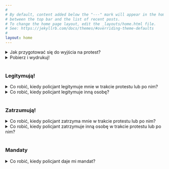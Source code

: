 ```yaml
---
#
# By default, content added below the "---" mark will appear in the home page
# between the top bar and the list of recent posts.
# To change the home page layout, edit the _layouts/home.html file.
# See: https://jekyllrb.com/docs/themes/#overriding-theme-defaults
#
layout: home
---
```


<details>
  <summary>Jak przygotować się do wyjścia na protest?</summary>
<br>
Przygotowując się do wyjścia na protest:
<ul>
<li>Spróbuj umówić się ze znajomymi osobami – nie idź sama/sam. </li>
<li>Jeśli idziesz sama/sam, spróbuj poznać kogoś ze swoich współspacerujących, stwórzcie grupę wsparcia na miejscu.  </li>
<li>Zapisz na ręce lub nodze flamastrem numer do centrum pomocy prawnej w twoim mieście lub wsi. Jeśli w twojej miejscowości nie ma centrum pomocy prawnej dedykowanego spacerującym, spróbuj znaleźć dowolną ogólnopolską lub lokalną infolinię pomocy prawnej w sprawach zatrzymań lub numer do lokalnego prawnika.</li>
<li>Na drugiej ręce zapisz numer to osoby bliskiej, do której możesz zadzwonić np. w razie zatrzymania.</li>
<li>Poinformuj bliskich, że idziesz na protest i o której planujesz z niego wrócić. Ustalcie zasady bezpieczeństwa. Przykładowo: wysyłasz do rodziny lub osoby bliskiej wiadomość co godzinę. W razie gdyby wiadomość nie przyszła przez 2 godziny, osoba bliska zawiadamia prawnika o prawdopodobnym zatrzymaniu.</li>
<li>Naładuj telefon. Jeśli możesz, weź ze sobą powerbank.</li>
<li>Jeśli przyjmujesz leki, zabierz ze sobą ich zapas na 36 godzin.</li>
</ul>
<br>

Dodatkowo:
<ul>
<li>Ubierz się ciepło, weź odzież wodoodporną, odpowiednią do pogody.</li>
<li>Pamiętaj o maseczkach, przyłbicach, rękawiczkach.</li>
<li>Weź okulary ochronne i rękawiczki na wypadek użycia gazu, chusteczki higieniczne lub gazę do przemywania oczu i twarzy.</li>
<li>Weź dużą butelkę wody oraz baton energetyczny lub inny alternatywny posiłek.</li>
</ul>
<br>

Przygotowanie psychiczne:
<ul>
<li>Nie bój się, ale przygotuj się na trudności.</li>
<li>Dokładnie przeczytaj ten poradnik. Wydrukuj formularze (najlepiej w kilku egzemplarzach).</li>
<li>Jeśli jest coś, czego szczególnie się obawiasz, porozmawiaj o tym ze znajomymi. Spróbuj przygotować się na sytuację, w której twoje obawy się sprawdzają.</li>
<li>Podczas spaceru zachowaj dystans, ale staraj się poznać osoby spacerujące z Tobą – szukaj wsparcia i bądź wsparciem dla innych.</li>
</ul>
<br>

Podczas spaceru:
<ul>
<li>Postaraj się wszystko dokumentować na filmie, niezależnie od tego czy coś się dzieje, czy nie.</li>
<li>Rób sobie i innym zdjęcia, na których dokumentujesz zachowanie dystansu, aby uniknąć groźby kary od sanepidu, o którą może zawnioskować policja.</li>
<li>Bądź w ciągłym kontakcie z rodziną, znajomymi i współspacerującymi.</li>
</ul>
<br>
</details> 

<details>
  <summary>Pobierz i wydrukuj!</summary>
  <br>
  <ul>
  	<li>Zapisz stronę z Poradnikiem do przeglądnia offline w swoim telefonie!<br>
  		(Skorzystaj z opcji zakładki w przeglądarce.)</li>
	<li>Pełna wersja poradnika w .pdf (stan na 13. 12. 2020 r.)</li>
	<li>Legitymują mnie! – postępowanie krok po kroku</li>
	<li>Zatrzymują mnie! – postępowanie krok po kroku</li>
  </ul>
  <br>
</details> 
<br>
<h3>Legitymują!</h3>
<details>
  <summary>Co robić, kiedy policjant legitymuje mnie w trakcie protestu lub po nim?</summary>
  <br>
<a href="">Pobierz i wydrukuj: Legitymują mnie! – postępowanie krok po kroku</a>
<br>
<br>
Zachowaj spokój, pozwól się wylegitymować i podążaj zgodnie z instrukcją w formularzu. Legitymowanie nie oznacza zatrzymania przez policję. Nie dyskutuj, nie stawiaj się, nie szarp, nie uciekaj. Przede wszystkim:
<ol>
	<li>Rozpocznij nagrywanie.</li>
	<li>Upewnij się, że policjant dopełnił swoich obowiązków wobec Ciebie.</li>
	<li>Pozwól się wylegitymować, okazując policjantowi dokument tożsamości.</li>
	<li>Jeśli zachowanie policjanta łamało przepisy prawa, w szczególności Zasady etyki zawodowej policjanta, złóż zażalenie do prokuratury na sposób przeprowadzenia legitymowania.</li>
</ol>

Uwaga!<br>
Legitymowanie służy tylko potwierdzeniu tożsamości osoby legitymowanej! <br>
Nie masz obowiązku udzielać policjantowi żadnych dodatkowych informacji, szczególnie takich które nie dotyczą autentyczności okazywanego dokumentu tożsamości. Nie musisz tłumaczyć, dlaczego jesteś w przestrzeni publicznej, czy uczestniczysz w spontanicznym proteście, ani dlaczego krzyczysz "Jebać PiS!".
<br><br>

<u>Rozpoczęcie nagrywania</u><br><br>

Jeśli możesz, rozpocznij nagrywanie sytuacji telefonem komórkowym, podając policjantowi następującą informację:<br><br>

<b>Informuję, że będę nagrywać niniejszą interwencję, w tym w szczególności uwieczniać na nagraniu Pana wizerunek, dane osobowe oraz wszelkie wykonywane czynności. Zgodnie z obowiązkiem informacyjnym RODO oświadczam, że celem przetwarzania Pana danych jest wykorzystanie zebranego materiału w postępowaniu sądowym w przypadku naruszenia przez Pana przepisów prawa, w tym Zasad etyki zawodowej policjanta, lub na potrzeby złożenia przeze mnie zażalenia do prokuratora na sposób przeprowadzenia legitymowania.</b><br><br>

Jeżeli policjant grozi Ci odpowiedzialnością karną lub cywilną za nagrywanie lub upublicznienie nagrania, możesz powiedzieć:<br><br>

<b>Oświadczam, że mam zamiar korzystać z nagrania w pełnym zakresie moich praw, w tym opublikować nagranie w przypadku gdy udokumentuję na nim naruszenie przez Pana przepisów prawa, co stanowi wyjątek od obowiązku uzyskania Pana zgody na publikację wizerunku oraz przetwarzanie danych osobowych. Wynika to z wyroku Trybunał Sprawiedliwości Unii Europejskiej z 14 lutego 2019 roku.<br>
Informuję także, że grożenie mi lub innym osobom odpowiedzialnością karną za rozpowszechnianie nagrania stanowi wprowadzanie obywateli w błąd co do treści obowiązującego prawa i oznacza łamanie przez Pana Zasad etyki zawodowej policjanta, w szczególności paragrafu 2, a przez Pana kolegów, paragrafu 24.</b>
<br><br>

<u>Obowiązki policjanta wobec osoby legitymowanej</u><br><br>

Podczas legitymowania, policjant ma obowiązek:<br>
<ol>
	<li>Podać swój stopień, imię i nazwisko w sposób umożliwiający odnotowanie tych danych.<br>
	Zapisz na kartce lub w telefonie wszystkie dane policjanta.<br>
	Dodatkowo, jeśli policjant jest nieumundurowany, musi poza podaniem stopnia, imienia i nazwiska okazać legitymację służbową.<br>
	Zażądaj od nieumundurowanego policjanta okazania umożliwienia Ci odnotowania wszystkich danych zawartych w legitymacji służbowej. Zapisz jej numer oraz wszystkie inne dane na kartce lub w telefonie.<br></li>
	<li>Podać podstawę prawną podjęcia czynności służbowej.<br>
		O ile nie nagrywasz sytuacji, zapisz podaną przez policjanta podstawę prawną do podjęcia wobec Ciebie czynności legitymowania.<br></li>
	<li>Podać przyczynę podjęcia wobec Ciebie czynności<br>
		Żądaj od policjanta wyjaśnienia, dlaczego Cię legitymuje.<br>
		Zapytaj policjanta, jakie ma wobec Ciebie podejrzenia bądź czy uważa Cię za świadka popełnienia wykroczenia lub przestępstwa, a jeśli tak, to jakiego. <br>
		Pamiętaj, policjant powinien podać Ci konkretny cel legitymowania, a nie przykładowo:<br>
		"z ciekawości"<br>
		"na wszelki wypadek",<br>
		"celem podjęcia interwencji wobec pani/pana"<br>
		"otrzymaliśmy zgłoszenie telefonicznie", etc.<br>
		O ile nie nagrywasz sytuacji, zapisz podaną przez policjanta przyczynę podjęcia wobec Ciebie czynności legitymowania.<br></li>
	<li>Podczas czynności legitymowania, policjant ma obowiązek przestrzegać prawa, w szczególności Zasad etyki zawodowej policjanta.<br></li>
	<li>Po zakończeniu legitymowania, policjant ma obowiązek poinformować Cię o prawie do złożenia zażalenia do właściwego miejscowo prokuratora na sposób przeprowadzenia czynności.<br></li>
</ol>
<br><br>
</details> 
<details>
  <summary>Co robić, kiedy policjant legitymuje inną osobę?</summary>
  <br>
  Aby upewnić się, że legitymowanie innej osoby jest prowadzone zgodnie z przepisami prawa, możesz nagrywać jego przeprowadzenie.<br><br>

<u>Przy rozpoczęciu nagrywania:</u><br>
<ul>
<li>Poinformuj policjanta, że jest nagrywany korzystając z oświadczenia poniżej.</li>
<li>Nie utrudniaj w żaden sposób czynności legitymowania oraz innych czynności przeprowadzanych przez policjanta.</li>
<li>Jeżeli policjant zagrozi Ci wylegitymowaniem lub podjęciem innej czynności, także to udokumentuj.</li>
<li>W razie potrzeby, pozwól się wylegitymować i żądaj podania celu legitymowania. Czy jest nim fakt, że dokumentujesz działania policji?</li>
<li>W razie wątpliwości lub problemów, skontaktuj się z pomocą prawną OSK.</li>
</ul>
<br><br>


<u>Informowanie policjanta o nagrywaniu</u>
<br><br>

Poinformuj policjanta o nagrywaniu czynności legitymowania:
<br><br>

<b>Informuję, że będę nagrywać niniejszą interwencję, w tym w szczególności uwieczniać na nagraniu Pana wizerunek, dane osobowe oraz wszelkie wykonywane czynności. Zgodnie z obowiązkiem informacyjnym RODO oświadczam, że celem przetwarzania Pana danych jest wykorzystanie zebranego materiału w postępowaniu sądowym w przypadku naruszenia przez Pana przepisów prawa, w tym Zasad etyki zawodowej policjanta, lub na potrzeby złożenia przeze mnie zażalenia do prokuratora na sposób przeprowadzenia legitymowania.</b><br><br>

Jeżeli policjant grozi Ci odpowiedzialnością karną lub cywilną za nagrywanie lub upublicznienie nagrania, możesz powiedzieć:<br><br>

<b>Oświadczam, że mam zamiar korzystać z nagrania w pełnym zakresie moich praw, w tym opublikować nagranie w przypadku gdy udokumentuję na nim naruszenie przez Pana przepisów prawa, co stanowi wyjątek od obowiązku uzyskania Pana zgody na publikację wizerunku oraz przetwarzanie danych osobowych. Wynika to z wyroku Trybunał Sprawiedliwości Unii Europejskiej z 14 lutego 2019 roku.<br>
Informuję także, że grożenie mi lub innym osobom odpowiedzialnością karną za rozpowszechnianie nagrania stanowi wprowadzanie obywateli w błąd co do treści obowiązującego prawa i oznacza łamanie przez Pana Zasad etyki zawodowej policjanta, w szczególności paragrafu 2, a przez Pana kolegów, paragrafu 24.</b>
<br><br>

</details> 

<br>
<h3>Zatrzumują!</h3>
<details>
  <summary>Co robić, kiedy policjant zatrzyma mnie w trakcie protestu lub po nim?</summary>
  <br>
<a href="">Pobierz i wydrukuj: Zatrzymują mnie! – postępowanie krok po kroku</a>
<br>
<br>

<u>Podczas zatrzymania przez policję:</u>
<br>
<br>
<ul>
<li>Przede wszystkim dbaj o swoje bezpieczeństwo – nie szarp się, nie próbuj uciec lub uderzyć policjanta, nie dawaj policji żadnych podstaw do użycia przemocy.</li>
<li>Nie podstawiaj się policjantom – nie krzycz, nie tłumacz się, nie używaj wulgaryzmów, najlepiej w ogóle nic nie mów do policjanta, o ile nie wyda Ci polecenia.</li>
<li>Głośno i wyraźnie krzycz swoje imię i nazwisko w stronę tłumu – postaraj się aby ktoś znajomy lub osoba, która spaceruje blisko ciebie zaczęli nagrywać zatrzymanie.</li>
<li>Musisz pozwolić policjantowi wylegitymować się przy okazji zatrzymania, ale żądaj podania przyczyny faktycznej oraz prawnej legitymowania oraz zatrzymania – nie tylko samego numeru przepisu, ale także informacji o tym, o jakie przestępstwo jesteś podejrzana i na podstawie jakich dowodów.</li>
<li>Natychmiast żądaj kontaktu z prawnikiem i zadzwoń do centrali prawnej<br>
Uwaga! Nie daj się zbyć. Powtarzaj w kółko to samo zdanie, dopóki policja nie pozwoli ci skontaktować się z prawnikiem:

<b>Żądam natychmiastowego kontaktu z prawnikiem i nie zgadzam się na podejmowanie wobec mnie jakichkolwiek dalszych czynności aż do momentu pojawienia się prawnika.</b></li>

<li>Podczas telefonu do centrum prawnego głośno i wyraźnie podaj swoje imię i nazwisko, odpowiedź na pytania centrum prawnego.</li>

<li>Podczas czekania na prawnika bądź przetrzymywania cię na komisariacie nie przyznawaj się do niczego, odmawiaj składania wyjaśnień, czekaj na prawnika, niczego nie podpisuj.<br>
Uwaga! Nie masz obowiązku nic mówić. Powtarzaj w kółko:<br>
Żądam natychmiastowego kontaktu z prawnikiem i nie zgadzam się na podejmowanie wobec mnie jakichkolwiek dalszych czynności aż do momentu pojawienia się prawnika.</li>

<li>Nie zgadzaj się na sporządzenie protokołu zatrzymania przed pojawieniem się prawnika.</li>
<li>Jeśli podczas zatrzymania odniosłaś jakiekolwiek obrażenia – żądaj wpisania dokładnych informacji o tym do protokołu oraz żądaj kontaktu z lekarzem. Po opuszczeniu komisariatu udaj się na obdukcję. </li>
</ul>
<br>
<u>Złóż zażalenie!</u>
<br><br>

Złóż zażalenie do sądu na czynność zatrzymania. Dokładnie sprawdź, czy policja dopełniła wobec ciebie swoich obowiązków.<br><br>
Przysługuje Ci zażalenie do sądu w zakresie legalności, zasadności i prawidłowości zatrzymania:<br>
<b>Zasadności</b>, czyli oceny okoliczności faktycznych oraz proporcjonalności (m.in. użycia wobec ciebie środków przymusu bezpośredniego),<br>
<b>legalności</b>, czyli zgodności zatrzymania z obowiązującym prawem,<br>
<b>prawidłowości</b>, czyli sposobu wykonania, warunków panujących w miejscu zatrzymania.<br><br>

Zażalenie wnosi się do sądu rejonowego, lecz możesz złożyć je do organu dokonującego zatrzymania, czyli już na komisariacie. <br>
Termin do wniesienia zażalenia to <b>7 dni, licząc od chwili zatrzymania</b>.<br><br>

Jeśli boisz się składać zażalenie podczas pobytu na komisariacie albo z jakiegokolwiek innego powodu nie chcesz składać zażalenia od razu, możesz także wnieść zażalenie po zwolnieniu z komisariatu. Możesz wtedy złożyć zażalenie także bezpośrednio w sądzie. 
<br><br>
</details> 


<details>
  <summary>Co robić, kiedy policjant zatrzymuje inną osobę w trakcie protestu lub po nim?</summary>
  <br> 

Jeśli widzisz, że policja legitymuje, zatrzymuje, grozi lub wciąga do radiowozu spacerujących, <b>natychmiast rozpocznij nagrywanie</b>.<br>  <br>

Postaraj się udokumentować lub zapisać imiona i nazwiska zatrzymywanych lub wciąganych do radiowozu osób.<br>  <br>

Jak najszybciej prześlij zebrane filmy wraz z imieniem i nazwiskiem do centrum pomocy prawnej.<br>  <br>

<u>Przy dokumentowaniu czynności:</u>
<ul>
<li>Poinformuj policjanta, że jest nagrywany korzystając z oświadczenia poniżej.</li>
<li>Nie utrudniaj w żaden sposób czynności policji.</li>
<li>Jeżeli policjant zagrozi Ci wylegitymowaniem lub podjęciem innej czynności, także to udokumentuj.</li>
<li>W razie potrzeby, pozwól się wylegitymować i żądaj podania celu legitymowania. Czy jest nim fakt, że dokumentujesz działania policji?</li>
<li>W razie wątpliwości lub problemów, skontaktuj się z pomocą prawną OSK.</li>
</ul>

<u>Informowanie policjanta o nagrywaniu</u>
<br><br>

Poinformuj policjanta o nagrywaniu czynności:
<br><br>

<b>Informuję, że będę nagrywać niniejszą interwencję, w tym w szczególności uwieczniać na nagraniu Pana wizerunek, dane osobowe oraz wszelkie wykonywane czynności. Zgodnie z obowiązkiem informacyjnym RODO oświadczam, że celem przetwarzania Pana danych jest wykorzystanie zebranego materiału w postępowaniu sądowym w przypadku naruszenia przez Pana przepisów prawa, w tym Zasad etyki zawodowej policjanta, lub na potrzeby złożenia przeze mnie zażalenia do prokuratora na sposób przeprowadzenia legitymowania.</b><br><br>

Jeżeli policjant grozi Ci odpowiedzialnością karną lub cywilną za nagrywanie lub upublicznienie nagrania, możesz powiedzieć:<br><br>

<b>Oświadczam, że mam zamiar korzystać z nagrania w pełnym zakresie moich praw, w tym opublikować nagranie w przypadku gdy udokumentuję na nim naruszenie przez Pana przepisów prawa, co stanowi wyjątek od obowiązku uzyskania Pana zgody na publikację wizerunku oraz przetwarzanie danych osobowych. Wynika to z wyroku Trybunał Sprawiedliwości Unii Europejskiej z 14 lutego 2019 roku.<br>
Informuję także, że grożenie mi lub innym osobom odpowiedzialnością karną za rozpowszechnianie nagrania stanowi wprowadzanie obywateli w błąd co do treści obowiązującego prawa i oznacza łamanie przez Pana Zasad etyki zawodowej policjanta, w szczególności paragrafu 2, a przez Pana kolegów, paragrafu 24.</b>
<br><br>

</details> 

<br>
<h3>Mandaty</h3>
<details>
  <summary>Co robić, kiedy policjant daje mi mandat?</summary>
  <br>
  Jeśli policjant spróbuje wręczyć ci mandat:
  <ol>
  	<li>Odmów przyjęcia mandatu!</li>
  	<li>Podaj policjantowi adres, pod którym odbierasz korespondencję, na który przyjdzie pocztą wyrok nakazowy.</li>
  	<li>Zwróć się do centrum pomocy prawnej OSK kiedy tylko wyrok przyjdzie na wskazany adres.</li>
  	<li>Korzystając z pomocy prawnej OSK, wnieś sprzeciw od wyroku.</li>
  </ol>
</details> 



